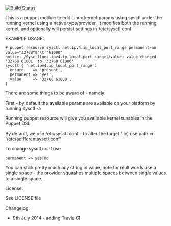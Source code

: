 [![Build Status](https://travis-ci.org/fiddyspence/puppet-sysctl.png?branch=master)](https://travis-ci.org/fiddyspence/puppet-sysctl)

This is a puppet module to edit Linux kernel params using sysctl under the running kernel using a native type/provider.  It modifies both the running kernel, and optionally will persist settings in /etc/sysctl.conf

EXAMPLE USAGE:

    # puppet resource sysctl net.ipv4.ip_local_port_range permanent=no value="32768"$'\t'"61000"
    notice: /Sysctl[net.ipv4.ip_local_port_range]/value: value changed '32768 61001' to '32768 61000'
    sysctl { 'net.ipv4.ip_local_port_range':
      ensure    => 'present',
      permanent => 'yes',
      value     => '32768 61000',
    }

There are some things to be aware of - namely:

First - by default the available params are available on your platform by running sysctl -a

Running puppet resource will give you available kernel tunables in the Puppet DSL

By default, we use /etc/sysctl.conf - to alter the target file) use
    path => '/etc/adifferentsysctl.conf'

To change sysctl.conf use

    permanent => yes|no

You can stick pretty much any string in value, note for multiwords use a single space - the provider squashes multiple spaces between single values to a single space.

License:

See LICENSE file

Changelog:

 - 9th July 2014 - adding Travis CI
